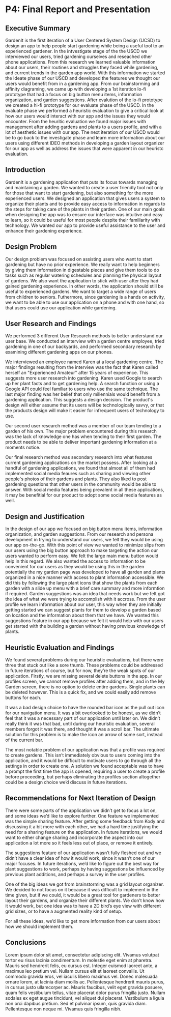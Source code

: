 # P4: Final Report and Presentation

## Executive Summary

GardenIt is the first iteration of a User Centered System Design (UCSD) to design an app to help people start gardening while being a useful tool to an experienced gardener.  In the intvestigate stage of the the USCD we interviewed our users, tried gardening ourselves and reseached other phone applications.  From this research we learned valuable information about our users, their routines and struggles they faced while gardening, and current trends in the garden app world.  With this information we started the Ideate phase of our USCD and developed the features we thought our users would benefit from in a gardening app. From our brainstorming and affinity diagraming, we came up with developing a 1st iteration lo-fi prototype that had a focus on big button menu items, information organization, and garden suggestions.  After evalution of the lo-fi prototype we created a hi-fi prototype for our evaluate phase of the USCD.  In the evaluate phase we performed a heuristic evaluation to give a critical look at how our users would interact with our app and the issues they would encounter.  From the heuritic evaluation we found major issues with management after adding gardens and plants to a users profile, and with a lot of aesthetic issues with our app.  The next iteration of our USCD would be to go back to  the investigate phase and learn more information about our users using different IDEO methods in developing a garden layout organizer for our app as well as address the issues that were apparent in our heuristc evaluation.

## Introduction

GardenIt is a gardening application that puts its focus towards managing and maintaining a garden. We wanted to create a user friendly tool not only for those that want to start gardening, but also something for the more experienced users. We designed an application that gives users a system to organize their plants and to provide easy access to information in regards to the steps for taking care of the plants in their garden. One of our main goals when designing the app was to ensure our interface was intuitive and easy to learn, so it could be useful for most people despite their familiarity with technology. We wanted our app to provide useful assistance to the user and enhance their gardening experience.

## Design Problem

Our design problem was focused on assisting users who want to start gardening but have no prior experience. We really want to help beginners by giving them information in digestable pieces and give them tools to do tasks such as regular watering schedules and planning the physical layout of gardens. We also want the application to stick with user after they had gained gardening experience. In other words, the application should still be useful to experienced gardens. We want to target a wide range of users from children to seniors. Futhermore, since gardening is a hands on activity, we want to be able to use our application on a phone and with one hand, so that users could use our application while gardening.

## User Research and Findings

We performed 3 different User Research methods to better understand our user base. We conducted an interview with a garden centre employee, tried gardening in one of our backyards, and performed secondary research by examining different gardening apps on our phones.

We interviewed an employee named Karen at a local gardening centre. The major findings resulting from the interview was the fact that Karen called herself an "Experienced Amateur" after 15 years of experience. This suggests more user research into gardening. Karen used Google to search up her plant facts and to get gardening help. A search function or using a Google API could feel familiar to users who use the same technique. The last major finding was her belief that only millennials would benefit from a gardening application. This suggests a design decision. The product's design will either assume that its users will be technologically savvy, or that the products design will make it easier for infrequent users of technology to use.

Our second user research method was a member of our team tending to a garden of his own. The major problem encountered during this research was the lack of knowledge one has when tending to their first garden. The product needs to be able to deliver important gardening information at a moments notice.

Our final research method was secondary research into what features current gardening applications on the market possess. After looking at a handful of gardening applications, we found that almost all of them had implemented social media feaures such as sharing and viewing other people's photos of their gardens and plants. They also liked to post gardening questions that other users in the community would be able to answer. With social media features being prevalent in all these applications, it may be benefitial for our product to adopt some social media features as well.

## Design and Justification

In the design of our app we focused on big button menu items, information organization, and garden suggestions.  From our research and persona development in trying to understand our users, we felt they would be using our app on-the-go.  With this point of view we wanted to minimize slips from our users using the big button approach to make targeting the action our users wanted to perform easy.  We felt the large main menu button would help in this regard.  We also wanted the access to information to be convenient for our users as they would be using this in the garden potentially the my garden page was developed to have all garden and plants organized in a nice manner with access to plant information accessible.  We did this by following the large plant icons that show the plants from each garden with a slide up menu with a brief care summary and more informtion if required.  Garden suggestions was an idea that needs work but we felt got the idea of what we were trying to accomplish with it accross.  From the user profile we learn information about our user, this way when they are initially getting started we can suggest plants for them to develop a garden based on location and the information about them that we have.  We wanted this suggestions feature in our app because we felt it would help with our users get started with the building a garden without having previous knowledge of plants.

## Heuristic Evaluation and Findings

We found several problems during our heuristic evaluations, but there were three that stuck out like a sore thumb. These problems could be addressed in future iterations of course, but for now, they’re the weak spots of our application. Firstly, we are missing several delete buttons in the app. In our profiles screen, we cannot remove profiles after adding them, and in the My Garden screen, there is no option to delete entire gardens. Single plants can be deleted however. This is a quick fix, and we could easily add remove buttons for each.

It was a bad design choice to have the rounded bar icon as the pull out icon for our navigation menu. It was a bit overlooked to be honest, as we didn’t feel that it was a necessary part of our application until later on. We didn’t really think it was that bad, until during our heuristic evaluation, several members forgot it was there, and thought it was a scroll bar. The ultimate solution for this problem is to make the icon an arrow of some sort, instead of the current bar.

The most notable problem of our application was that a profile was required to create gardens. This isn’t immediately obvious to users coming into the application, and it would be difficult to motivate users to go through all the settings in order to create one. A solution we found acceptable was to have a prompt the first time the app is opened, requiring a user to create a profile before proceeding, but perhaps eliminating the profiles section altogether could be a design choice we’d discuss in future iterations.

## Recommendations for Next Iteration of Design

There were some parts of the application we didn’t get to focus a lot on, and some ideas we’d like to explore further. One feature we implemented was the simple sharing feature. After getting some feedback from Kody and discussing it a bit more with each other, we had a hard time justifying the need for a sharing feature on the application. In future iterations, we would want to either change sharing and incorporate the aspect into our application a lot more so it feels less out of place, or remove it entirely.

The suggestions feature of our application wasn’t fully fleshed out and we didn’t have a clear idea of how it would work, since it wasn’t one of our major focuses. In future iterations, we’d like to figure out the best way for plant suggestions to work, perhaps by having suggestions be influenced by previous plant additions, and perhaps a survey in the user profiles.

One of the big ideas we got from brainstorming was a grid layout organizer. We decided to not focus on it because it was difficult to implement in the time given, but if we could, it would be a great tool for gardeners to better layout their gardens, and organize their different plants. We don’t know how it would work, but one idea was to have a 2D bird’s eye view with different grid sizes, or to have a augmented reality kind of setup.

For all these ideas, we’d like to get more information from our users about how we should implement them.

## Conclusions

Lorem ipsum dolor sit amet, consectetur adipiscing elit. Vivamus volutpat tortor eu risus lacinia condimentum. In molestie eget enim at pharetra. Mauris sed hendrerit felis, eu cursus est. Integer euismod laoreet ante, a maximus leo pretium vel. Nullam cursus elit et laoreet convallis. Ut commodo gravida eros, vel iaculis libero maximus vel. Donec malesuada ornare lorem, at lacinia diam mollis ac. Pellentesque hendrerit mauris purus, in cursus justo ullamcorper ac. Mauris faucibus, velit eget gravida posuere, quam felis vestibulum tellus, vitae placerat dolor purus fringilla justo. Nullam sodales ex eget augue tincidunt, vel aliquet dui placerat. Vestibulum a ligula non orci dapibus pretium. Sed et pulvinar ipsum, quis gravida diam. Pellentesque non neque mi. Vivamus quis fringilla nibh.
